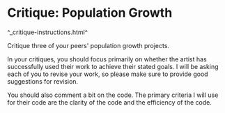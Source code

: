 Critique: Population Growth
===========================

^_critique-instructions.html^

Critique three of your peers' population growth projects.

In your critiques, you should focus primarily on whether the artist has
successfully used their work to achieve their stated goals.  I will be
asking each of you to revise your work, so please make sure to provide
good suggestions for revision.

You should also comment a bit on the code.  The primary criteria I will
use for their code are the clarity of the code and the efficiency of the
code.
